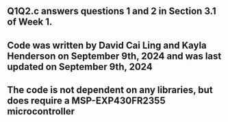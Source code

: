 ## Q1Q2.c answers questions 1 and 2 in Section 3.1 of Week 1.
## Code was written by David Cai Ling and Kayla Henderson on September 9th, 2024 and was last updated on September 9th, 2024
## The code is not dependent on any libraries, but does require a MSP-EXP430FR2355 microcontroller
